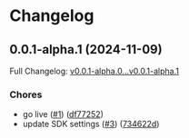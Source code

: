 # Changelog

## 0.0.1-alpha.1 (2024-11-09)

Full Changelog: [v0.0.1-alpha.0...v0.0.1-alpha.1](https://github.com/asjones-code/googletranslatestainless/compare/v0.0.1-alpha.0...v0.0.1-alpha.1)

### Chores

* go live ([#1](https://github.com/asjones-code/googletranslatestainless/issues/1)) ([df77252](https://github.com/asjones-code/googletranslatestainless/commit/df77252da2fb54f9d0fda39ee3cd9903a88b24cb))
* update SDK settings ([#3](https://github.com/asjones-code/googletranslatestainless/issues/3)) ([734622d](https://github.com/asjones-code/googletranslatestainless/commit/734622dde51a5ad2b157bec6a93d5b4d56591722))
